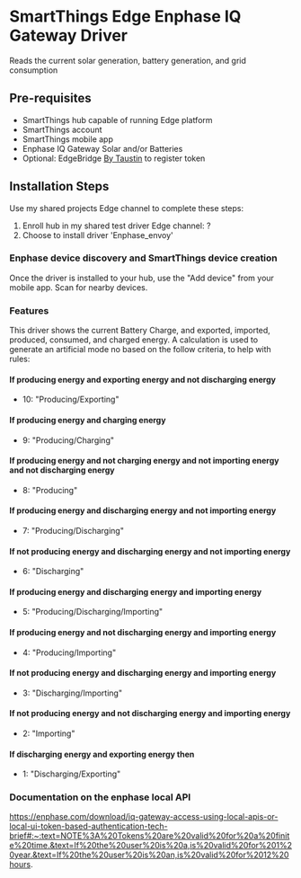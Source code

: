 # SmartThings Edge Enphase IQ Gateway Driver
Reads the current solar generation, battery generation, and grid consumption

## Pre-requisites
- SmartThings hub capable of running Edge platform
- SmartThings account
- SmartThings mobile app
- Enphase IQ Gateway Solar and/or Batteries
- Optional: EdgeBridge [By Taustin](https://github.com/toddaustin07/edgebridge) to register token
## Installation Steps
Use my shared projects Edge channel to complete these steps:
1. Enroll hub in my shared test driver Edge channel:  ?
2. Choose to install driver 'Enphase_envoy'

### Enphase device discovery and SmartThings device creation
Once the driver is installed to your hub, use the "Add device" from your mobile app. Scan for nearby devices.

### Features
This driver shows the current Battery Charge, and exported, imported, produced, consumed, and charged energy.
A calculation is used to generate an artificial mode no based on the follow criteria, to help with rules:

#### If producing energy and exporting energy and not discharging energy
* 10: "Producing/Exporting"
#### If producing energy and charging energy
* 9: "Producing/Charging"
#### If producing energy and not charging energy and not importing energy and not discharging energy
* 8: "Producing"
#### If producing energy and discharging energy and not importing energy
* 7: "Producing/Discharging"
#### If not producing energy and discharging energy and not importing energy
* 6: "Discharging"
#### If producing energy and discharging energy and importing energy
* 5: "Producing/Discharging/Importing"
#### If producing energy and not discharging energy and importing energy
* 4: "Producing/Importing"
#### If not producing energy and discharging energy and importing energy
* 3: "Discharging/Importing"
#### If not producing energy and not discharging energy and importing energy
* 2: "Importing"
#### If discharging energy and exporting energy then
* 1: "Discharging/Exporting"


### Documentation on the enphase local API
https://enphase.com/download/iq-gateway-access-using-local-apis-or-local-ui-token-based-authentication-tech-brief#:~:text=NOTE%3A%20Tokens%20are%20valid%20for%20a%20finite%20time.&text=If%20the%20user%20is%20a,is%20valid%20for%201%20year.&text=If%20the%20user%20is%20an,is%20valid%20for%2012%20hours.

